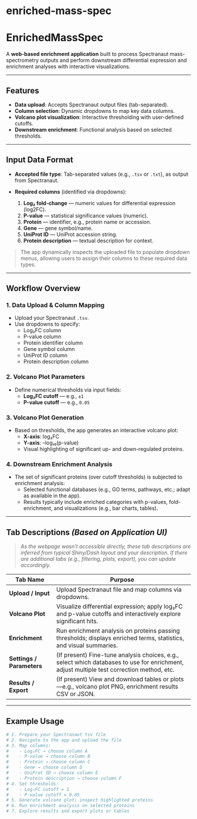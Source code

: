# enriched-mass-spec

# EnrichedMassSpec

A **web-based enrichment application** built to process Spectranaut mass-spectrometry outputs and perform downstream differential expression and enrichment analyses with interactive visualizations.

---

##  Features

- **Data upload**: Accepts Spectranaut output files (tab-separated).
- **Column selection**: Dynamic dropdowns to map key data columns.
- **Volcano plot visualization**: Interactive thresholding with user-defined cutoffs.
- **Downstream enrichment**: Functional analysis based on selected thresholds.

---

##  Input Data Format

- **Accepted file type**: Tab-separated values (e.g., `.tsv` or `.txt`), as output from Spectranaut.
- **Required columns** (identified via dropdowns):

  1. **Log₂ fold-change** — numeric values for differential expression (log2FC).
  2. **P-value** — statistical significance values (numeric).
  3. **Protein** — identifier, e.g., protein name or accession.
  4. **Gene** — gene symbol/name.
  5. **UniProt ID** — UniProt accession string.
  6. **Protein description** — textual description for context.

> The app dynamically inspects the uploaded file to populate dropdown menus, allowing users to assign their columns to these required data types.

---

##  Workflow Overview

### 1. Data Upload & Column Mapping
- Upload your Spectranaut `.tsv`.
- Use dropdowns to specify:
  - Log₂FC column  
  - P-value column  
  - Protein identifier column  
  - Gene symbol column  
  - UniProt ID column  
  - Protein description column  

### 2. Volcano Plot Parameters
- Define numerical thresholds via input fields:
  - **Log₂FC cutoff** — e.g., `±1`
  - **P-value cutoff** — e.g., `0.05`

### 3. Volcano Plot Generation
- Based on thresholds, the app generates an interactive volcano plot:
  - **X-axis**: log₂FC  
  - **Y-axis**: –log₁₀(p-value)  
  - Visual highlighting of significant up- and down-regulated proteins.

### 4. Downstream Enrichment Analysis
- The set of significant proteins (over cutoff thresholds) is subjected to enrichment analysis:
  - Selected functional databases (e.g., GO terms, pathways, etc.; adapt as available in the app).
  - Results typically include enriched categories with p-values, fold-enrichment, and visualizations (e.g., bar charts, tables).

---

##  Tab Descriptions *(Based on Application UI)*

> _As the webpage wasn’t accessible directly, these tab descriptions are inferred from typical Shiny/Dash layout and your description. If there are additional tabs (e.g., filtering, plots, export), you can update accordingly._

| Tab Name             | Purpose |
|----------------------|---------|
| **Upload / Input**   | Upload Spectranaut file and map columns via dropdowns. |
| **Volcano Plot**     | Visualize differential expression; apply log₂FC and p-value cutoffs and interactively explore significant hits. |
| **Enrichment**       | Run enrichment analysis on proteins passing thresholds; displays enriched terms, statistics, and visual summaries. |
| **Settings / Parameters** | (If present) Fine-tune analysis choices, e.g., select which databases to use for enrichment, adjust multiple test correction method, etc. |
| **Results / Export** | (If present) View and download tables or plots—e.g., volcano plot PNG, enrichment results CSV or JSON. |

---

##  Example Usage

```bash
# 1. Prepare your Spectranaut tsv file
# 2. Navigate to the app and upload the file
# 3. Map columns:
#    - Log₂FC → choose column A
#    - P-value → choose column B
#    - Protein → choose column C
#    - Gene → choose column D
#    - UniProt ID → choose column E
#    - Protein description → choose column F
# 4. Set thresholds:
#    - Log₂FC cutoff = 1
#    - P-value cutoff = 0.05
# 5. Generate volcano plot; inspect highlighted proteins
# 6. Run enrichment analysis on selected proteins
# 7. Explore results and export plots or tables
